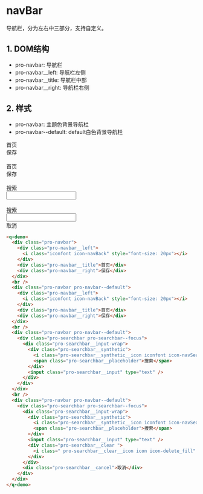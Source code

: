 # navBar

导航栏，分为左右中三部分，支持自定义。

## 1. DOM结构

- pro-navbar: 导航栏
- pro-navbar__left: 导航栏左侧
- pro-navbar__title: 导航栏中部
- pro-navbar__right: 导航栏右侧

## 2. 样式

- pro-navbar: 主题色背景导航栏
- pro-navbar--default: default白色背景导航栏

<q-demo>
  <div class="pro-navbar">
    <div class="pro-navbar__left">
      <i class="iconfont icon-navBack" style="font-size: 20px"></i>
    </div>
    <div class="pro-navbar__title">首页</div>
    <div class="pro-navbar__right">保存</div>
  </div>
  <br />
  <div class="pro-navbar pro-navbar--default">
    <div class="pro-navbar__left">
      <i class="iconfont icon-navBack" style="font-size: 20px"></i>
    </div>
    <div class="pro-navbar__title">首页</div>
    <div class="pro-navbar__right">保存</div>
  </div>
  <br />
  <div class="pro-navbar pro-navbar--default">
    <div class="pro-searchbar pro-searchbar--focus">
      <div class="pro-searchbar__input-wrap">
        <div class="pro-searchbar__synthetic">
          <i class="pro-searchbar__synthetic__icon iconfont icon-navSearch" style="font-size: 20px"></i>
          <span class="pro-searchbar__placeholder">搜索</span>
        </div>
        <input class="pro-searchbar__input" type="text" />
      </div>
    </div>
  </div>
  <br />
  <div class="pro-navbar pro-navbar--default">
    <div class="pro-searchbar pro-searchbar--focus">
      <div class="pro-searchbar__input-wrap">
        <div class="pro-searchbar__synthetic">
          <i class="pro-searchbar__synthetic__icon iconfont icon-navSearch" style="font-size: 20px"></i>
          <span class="pro-searchbar__placeholder">搜索</span>
        </div>
        <input class="pro-searchbar__input" type="text" />
        <div class="pro-searchbar__clear ">
          <i class=" pro-searchbar__clear__icon icon icon-delete_fill" style="font-size: 20px"></i>
        </div>
      </div>
      <div class="pro-searchbar__cancel">取消</div>
    </div>
  </div>
</q-demo>

```html
<q-demo>
  <div class="pro-navbar">
    <div class="pro-navbar__left">
      <i class="iconfont icon-navBack" style="font-size: 20px"></i>
    </div>
    <div class="pro-navbar__title">首页</div>
    <div class="pro-navbar__right">保存</div>
  </div>
  <br />
  <div class="pro-navbar pro-navbar--default">
    <div class="pro-navbar__left">
      <i class="iconfont icon-navBack" style="font-size: 20px"></i>
    </div>
    <div class="pro-navbar__title">首页</div>
    <div class="pro-navbar__right">保存</div>
  </div>
  <br />
  <div class="pro-navbar pro-navbar--default">
    <div class="pro-searchbar pro-searchbar--focus">
      <div class="pro-searchbar__input-wrap">
        <div class="pro-searchbar__synthetic">
          <i class="pro-searchbar__synthetic__icon iconfont icon-navSearch" style="font-size: 20px"></i>
          <span class="pro-searchbar__placeholder">搜索</span>
        </div>
        <input class="pro-searchbar__input" type="text" />
      </div>
    </div>
  </div>
  <br />
  <div class="pro-navbar pro-navbar--default">
    <div class="pro-searchbar pro-searchbar--focus">
      <div class="pro-searchbar__input-wrap">
        <div class="pro-searchbar__synthetic">
          <i class="pro-searchbar__synthetic__icon iconfont icon-navSearch" style="font-size: 20px"></i>
          <span class="pro-searchbar__placeholder">搜索</span>
        </div>
        <input class="pro-searchbar__input" type="text" />
        <div class="pro-searchbar__clear ">
          <i class=" pro-searchbar__clear__icon icon icon-delete_fill" style="font-size: 20px"></i>
        </div>
      </div>
      <div class="pro-searchbar__cancel">取消</div>
    </div>
  </div>
</q-demo>
```
